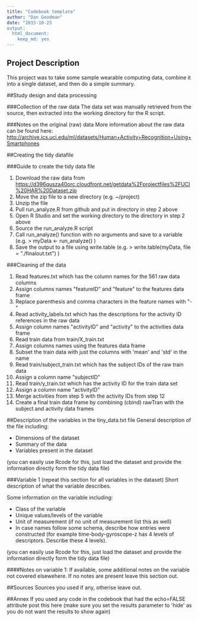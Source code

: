 ```yaml
---
title: "Codebook template"
author: "Dan Goodman"
date: "2015-10-23
output:
  html_document:
    keep_md: yes
---
```


## Project Description
This project was to take some sample wearable computing data, combine it into a single dataset, and then do a simple summary.

##Study design and data processing

###Collection of the raw data
The data set was manually retrieved from the source, then extracted into the working directory for the R script.

###Notes on the original (raw) data 
More information about the raw data can be found here: http://archive.ics.uci.edu/ml/datasets/Human+Activity+Recognition+Using+Smartphones

##Creating the tidy datafile

###Guide to create the tidy data file
1.  Download the raw data from https://d396qusza40orc.cloudfront.net/getdata%2Fprojectfiles%2FUCI%20HAR%20Dataset.zip 
2.  Move the zip file to a new directory (e.g. ~/project)
3.  Unzip the file
4.  Pull run_analyze.R from github and put in directory in step 2 above
5.  Open R Studio and set the working directory to the directory in step 2 above
6.  Source the run_analyze.R script
7.  Call run_analyze() function with no arguments and save to a variable (e.g.  > myData <- run_analyze() )
8.  Save the output to a file using write.table (e.g. > write.table(myData, file = "./finalout.txt") )

###Cleaning of the data
1.  Read features.txt which has the column names for the 561 raw data columns
2.  Assign columns names "featureID" and "feature" to the features data frame
3.  Replace parenthesis and comma characters in the feature names with "-"
4.  Read activity_labels.txt which has the descriptions for the activity ID references in the raw data
5.  Assign column names "activityID" and "activity" to the activities data frame
6.  Read train data from train/X_train.txt
7.  Assign columns names using the features data frame
8.  Subset the train data with just the columns with 'mean' and 'std' in the name
9.  Read train/subject_train.txt which has the subject IDs of the raw train data
10.  Assign a column name "subjectID"
11.  Read train/y_train.txt which has the activity ID for the train data set
12.  Assign a column name "activityID"
13.  Merge activities from step 5 with the activity IDs from step 12
14.  Create a final train data frame by combining (cbind) rawTran with the subject and activity data frames

##Description of the variables in the tiny_data.txt file
General description of the file including:
 - Dimensions of the dataset
 - Summary of the data
 - Variables present in the dataset

(you can easily use Rcode for this, just load the dataset and provide the information directly form the tidy data file)

###Variable 1 (repeat this section for all variables in the dataset)
Short description of what the variable describes.

Some information on the variable including:
 - Class of the variable
 - Unique values/levels of the variable
 - Unit of measurement (if no unit of measurement list this as well)
 - In case names follow some schema, describe how entries were constructed (for example time-body-gyroscope-z has 4 levels of descriptors. Describe these 4 levels). 

(you can easily use Rcode for this, just load the dataset and provide the information directly form the tidy data file)

####Notes on variable 1:
If available, some additional notes on the variable not covered elsewehere. If no notes are present leave this section out.

##Sources
Sources you used if any, otherise leave out.

##Annex
If you used any code in the codebook that had the echo=FALSE attribute post this here (make sure you set the results parameter to 'hide' as you do not want the results to show again)

